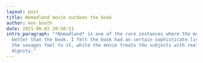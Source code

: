 ```yaml
---
layout: post
title: Nomadland movie outdoes the book
author: ken_booth
date: 2021-06-02 20:50:11
intro_paragraph: "*Nomadland* is one of the rare instances where the movie is
  better than the book. I felt the book had an certain sophisticate living among
  the savages feel to it, while the movie treats the subjects with real
  dignity."
---
```

